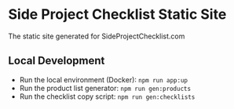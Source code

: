 # Side Project Checklist Static Site

The static site generated for SideProjectChecklist.com

## Local Development

- Run the local environment (Docker): `npm run app:up`
- Run the product list generator: `npm run gen:products`
- Run the checklist copy script: `npm run gen:checklists`
